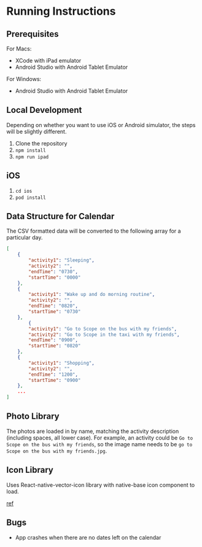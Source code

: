 # Running Instructions

## Prerequisites

For Macs:

- XCode with iPad emulator
- Android Studio with Android Tablet Emulator

For Windows:

- Android Studio with Android Tablet Emulator

## Local Development

Depending on whether you want to use iOS or Android simulator, the steps will be slightly different.

1. Clone the repository
1. `npm install`
1. `npm run ipad`

## iOS

1. `cd ios`
1. `pod install`

## Data Structure for Calendar

The CSV formatted data will be converted to the following array for a particular day.

```json
[
    {
        "activity1": "Sleeping",
        "activity2": "",
        "endTime": "0730",
        "startTime": "0000"
    },
    {
        "activity1": "Wake up and do morning routine",
        "activity2": "",
        "endTime": "0820",
        "startTime": "0730"
    },
        {
        "activity1": "Go to Scope on the bus with my friends",
        "activity2": "Go to Scope in the taxi with my friends",
        "endTime": "0900",
        "startTime": "0820"
    },
    {
        "activity1": "Shopping",
        "activity2": "",
        "endTime": "1200",
        "startTime": "0900"
    },
    ...
]
```

## Photo Library

The photos are loaded in by name, matching the activity description (including spaces, all lower case). For example, an activity could be `Go to Scope on the bus with my friends`, so the image name needs to be `go to Scope on the bus with my friends.jpg`.

## Icon Library

Uses React-native-vector-icon library with native-base icon component to load.

[ref](https://oblador.github.io/react-native-vector-icons/)

## Bugs

- App crashes when there are no dates left on the calendar

